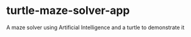 # turtle-maze-solver-app
A maze solver using Artificial Intelligence and a turtle to demonstrate it
